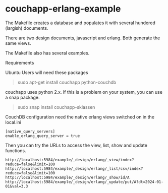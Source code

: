 # couchapp-erlang-example

The Makefile creates a database and populates it with several hundered (largish) documents.

There are two design documents, javascript and erlang. Both generate the same views.

The Makefile also has several examples.


Requirements

Ubuntu Users will need these packages

> sudo apt-get install couchapp python-couchdb

couchapp uses python 2.x. If this is a problem on your system, you can use a snap package.

> sudo snap install couchapp-sklassen

CouchDB configuration need the native erlang views switched on in the local.ini 

```
[native_query_servers]
enable_erlang_query_server = true
```

Then you can try the URLs to access the view, list, show and update functions.

`http://localhost:5984/example/_design/erlang/_view/index?reduce=false&limit=100`
`http://localhost:5984/example/_design/erlang/_list/csv/index?reduce=false&limit=100`
`http://localhost:5984/example/_design/erlang/_show/id/A`
`http://localhost:5984/example/_design/erlang/_update/put/A?dt=2024-01-01&val=3.3`
